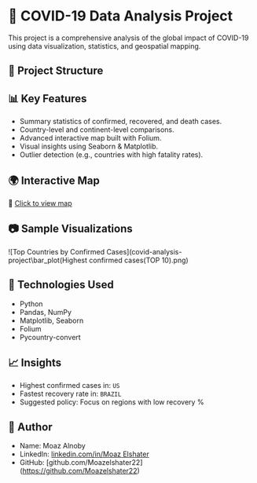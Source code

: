# 🦠 COVID-19 Data Analysis Project

This project is a comprehensive analysis of the global impact of COVID-19 using data visualization, statistics, and geospatial mapping.

## 📁 Project Structure


## 📊 Key Features

- Summary statistics of confirmed, recovered, and death cases.
- Country-level and continent-level comparisons.
- Advanced interactive map built with Folium.
- Visual insights using Seaborn & Matplotlib.
- Outlier detection (e.g., countries with high fatality rates).

## 🌍 Interactive Map

🔗 [Click to view map](covid-analysis-project/map.html)


## 📷 Sample Visualizations

![Top Countries by Confirmed Cases](covid-analysis-project\bar_plot(Highest confirmed cases(TOP 10).png)

## 📌 Technologies Used

- Python
- Pandas, NumPy
- Matplotlib, Seaborn
- Folium
- Pycountry-convert

## 📈 Insights

- Highest confirmed cases in: `US`
- Fastest recovery rate in: `BRAZIL`
- Suggested policy: Focus on regions with low recovery %

## 🧠 Author

- Name: Moaz Alnoby
- LinkedIn: [linkedin.com/in/Moaz Elshater](https://www.linkedin.com/in/moaz-elshater-355527263?utm_source=share&utm_campaign=share_via&utm_content=profile&utm_medium=ios_app)
- GitHub: [github.com/Moazelshater22]
(https://github.com/Moazelshater22)

